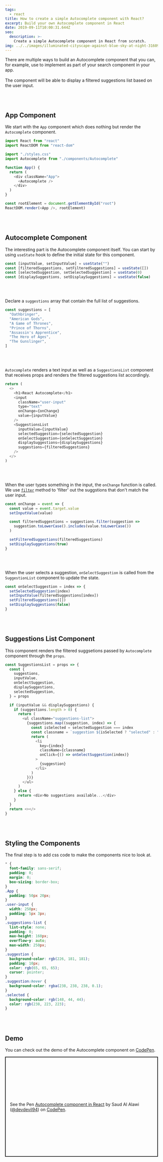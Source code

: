 ```yaml
---
tags:
  - react
title: How to create a simple Autocomplete component with React?
excerpt: Build your own Autocomplete component in React
date: 2019-09-11T10:00:31.644Z
seo:
  description: >-
    Create a simple Autocomplete component in React from scratch.
img: ../../images/illuminated-cityscape-against-blue-sky-at-night-316093.jpg
---
```


There are multiple ways to build an Autocomplete component that you can, for example, use to implement as part of your search component in your app. <br><br>
The component will be able to display a filtered suggestions list based on the user input.

<br>
<br>

## App Component

We start with the `App` component which does nothing but render the `Autocomplete` component.

```javascript
import React from "react"
import ReactDOM from "react-dom"

import "./styles.css"
import Autocomplete from "./components/Autocomplete"

function App() {
  return (
    <div className="App">
      <Autocomplete />
    </div>
  )
}

const rootElement = document.getElementById("root")
ReactDOM.render(<App />, rootElement)
```

<br>
<br>

## Autocomplete Component

The interesting part is the Autocomplete component itself. You can start by using `useState` hook to define the initial state for this component.

```javascript
const [inputValue, setInputValue] = useState("")
const [filteredSuggestions, setFilteredSuggestions] = useState([])
const [selectedSuggestion, setSelectedSuggestion] = useState(0)
const [displaySuggestions, setDisplaySuggestions] = useState(false)
```

<br>
<br>

Declare a `suggestions` array that contain the full list of suggestions.

```javascript
const suggestions = [
  "Oathbringer",
  "American Gods",
  "A Game of Thrones",
  "Prince of Thorns",
  "Assassin's Apprentice",
  "The Hero of Ages",
  "The Gunslinger",
]
```

<br>
<br>

`Autocomplete` renders a text input as well as a `SuggestionsList` component that receives props and renders the filtered suggestions list accordingly.

```javascript
return (
  <>
    <h1>React Autocomplete</h1>
    <input
      className="user-input"
      type="text"
      onChange={onChange}
      value={inputValue}
    />
    <SuggestionsList
      inputValue={inputValue}
      selectedSuggestion={selectedSuggestion}
      onSelectSuggestion={onSelectSuggestion}
      displaySuggestions={displaySuggestions}
      suggestions={filteredSuggestions}
    />
  </>
)
```

<br>
<br>

When the user types something in the input, the `onChange` function is called. We use [`filter`](https://web.devdevil.co/array-methods-using-filter) method to 'filter' out the suggstions that don't match the user input.

```javascript
const onChange = event => {
  const value = event.target.value
  setInputValue(value)

  const filteredSuggestions = suggestions.filter(suggestion =>
    suggestion.toLowerCase().includes(value.toLowerCase())
  )

  setFilteredSuggestions(filteredSuggestions)
  setDisplaySuggestions(true)
}
```

<br>
<br>

When the user selects a suggestion, `onSelectSuggestion` is called from the `SuggestionList` component to update the state.

```javascript
const onSelectSuggestion = index => {
  setSelectedSuggestion(index)
  setInputValue(filteredSuggestions[index])
  setFilteredSuggestions([])
  setDisplaySuggestions(false)
}
```

<br>
<br>

## Suggestions List Component

This component renders the filtered suggsetions passed by `Autocomplete` component through the `props`.

```javascript
const SuggestionsList = props => {
  const {
    suggestions,
    inputValue,
    onSelectSuggestion,
    displaySuggestions,
    selectedSuggestion,
  } = props

  if (inputValue && displaySuggestions) {
    if (suggestions.length > 0) {
      return (
        <ul className="suggestions-list">
          {suggestions.map((suggestion, index) => {
            const isSelected = selectedSuggestion === index
            const classname = `suggestion ${isSelected ? "selected" : ""}`
            return (
              <li
                key={index}
                className={classname}
                onClick={() => onSelectSuggestion(index)}
              >
                {suggestion}
              </li>
            )
          })}
        </ul>
      )
    } else {
      return <div>No suggestions available...</div>
    }
  }
  return <></>
}
```

<br>
<br>

## Styling the Components

The final step is to add css code to make the components nice to look at.

```css
* {
  font-family: sans-serif;
  padding: 0;
  margin: 0;
  box-sizing: border-box;
}
.App {
  padding: 50px 20px;
}
.user-input {
  width: 250px;
  padding: 5px 3px;
}
.suggestions-list {
  list-style: none;
  padding: 0;
  max-height: 160px;
  overflow-y: auto;
  max-width: 250px;
}
.suggestion {
  background-color: rgb(226, 181, 181);
  padding: 10px;
  color: rgb(65, 65, 65);
  cursor: pointer;
}
.suggestion:hover {
  background-color: rgba(238, 238, 238, 0.1);
}
.selected {
  background-color: rgb(148, 44, 44);
  color: rgb(238, 223, 223);
}
```

<br>
<br>

## Demo

You can check out the demo of the Autocomplete component on [CodePen](https://codepen.io/devdevil94/pen/JjPvGZY/).

<p class="codepen" data-height="329" data-theme-id="dark" data-default-tab="js,result" data-user="devdevil94" data-slug-hash="JjPvGZY" style="height: 329px; box-sizing: border-box; display: flex; align-items: center; justify-content: center; border: 2px solid; margin: 1em 0; padding: 1em;" data-pen-title="Autocomplete component in React">
  <span>See the Pen <a href="https://codepen.io/devdevil94/pen/JjPvGZY/">
  Autocomplete component in React</a> by Saud Al Alawi (<a href="https://codepen.io/devdevil94">@devdevil94</a>)
  on <a href="https://codepen.io">CodePen</a>.</span>
</p>
<script async src="https://static.codepen.io/assets/embed/ei.js"></script>
